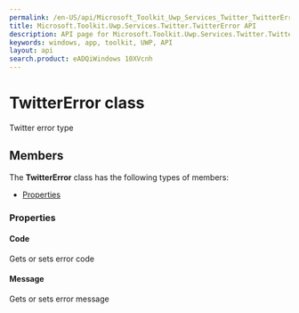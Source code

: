 ```yaml
---
permalink: /en-US/api/Microsoft_Toolkit_Uwp_Services_Twitter_TwitterError.htm
title: Microsoft.Toolkit.Uwp.Services.Twitter.TwitterError API 
description: API page for Microsoft.Toolkit.Uwp.Services.Twitter.TwitterError
keywords: windows, app, toolkit, UWP, API
layout: api
search.product: eADQiWindows 10XVcnh
---
```



# TwitterError class

Twitter error type

## Members

The **TwitterError** class has the following types of members:

* [Properties](#Properties)

### Properties

#### Code

Gets or sets error code





#### Message

Gets or sets error message




